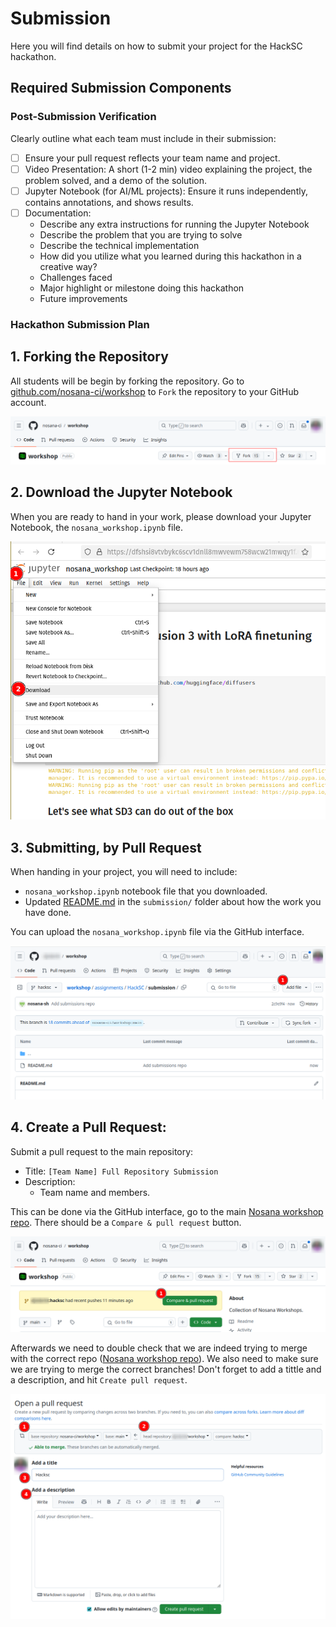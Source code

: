 # Submission

Here you will find details on how to submit your project for the HackSC hackathon.

## Required Submission Components

### **Post-Submission Verification**
 

Clearly outline what each team must include in their submission:

   - [ ] Ensure your pull request reflects your team name and project.
   - [ ] Video Presentation: A short (1-2 min) video explaining the project, the problem solved, and a demo of the solution.
   - [ ] Jupyter Notebook (for AI/ML projects): Ensure it runs independently, contains annotations, and shows results.
   - [ ] Documentation: 
      - Describe any extra instructions for running the Jupyter Notebook
      - Describe the problem that you are trying to solve 
      - Describe the technical implementation
      - How did you utilize what you learned during this hackathon in a creative way?
      - Challenges faced
      - Major highlight or milestone doing this hackathon
      - Future improvements

### **Hackathon Submission Plan**

## **1. Forking the Repository**

All students will be begin by forking the repository.
Go to [github.com/nosana-ci/workshop](https://github.com/nosana-ci/workshop) to `Fork` the repository to your GitHub account.

![Fork](./assets/fork.png)

## **2. Download the Jupyter Notebook**

When you are ready to hand in your work, please download your Jupyter Notebook, the `nosana_workshop.ipynb` file.

![Download your Jupyter Notebook](./assets/jup_notebook_save.png)

## **3. Submitting, by Pull Request**

When handing in your project, you will need to include:
- `nosana_workshop.ipynb` notebook file that you downloaded.
- Updated [README.md](./submission/README.md) in the `submission/` folder about how the work you have done.

You can upload the `nosana_workshop.ipynb` file via the GitHub interface.

![GitHub Upload Interface](./assets/add_file_to_submission_repo.png)

## 4. **Create a Pull Request:**

Submit a pull request to the main repository:
- Title: `[Team Name] Full Repository Submission`
- Description:
   - Team name and members.

This can be done via the GitHub interface, go to the main [Nosana workshop repo](https://github.com/nosana-ci/workshop/).
There should be a `Compare & pull request` button.

![Compare and Init PR](./assets/compare_and_pr.png)

Afterwards we need to double check that we are indeed trying to merge with the correct repo ([Nosana workshop repo](https://github.com/nosana-ci/workshop/)).
We also need to make sure we are trying to merge the correct branches!
Don't forget to add a tittle and a description, and hit `Create pull request`.

![create pull request](./assets/create_pr.png) 


